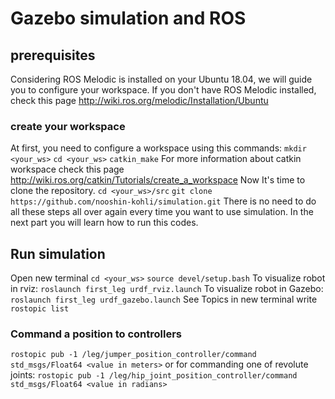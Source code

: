 # Gazebo simulation and ROS
## prerequisites
Considering ROS Melodic is installed on your Ubuntu 18.04, we will guide you to configure your workspace.
If you don't have ROS Melodic installed, check this page http://wiki.ros.org/melodic/Installation/Ubuntu
### create your workspace
At first, you need to configure a workspace using this commands:
`mkdir <your_ws>`
`cd <your_ws>`
`catkin_make`
For more information about catkin workspace check this page http://wiki.ros.org/catkin/Tutorials/create_a_workspace
Now It's time to clone the repository.
`cd <your_ws>/src`
`git clone https://github.com/nooshin-kohli/simulation.git`
There is no need to do all these steps all over again every time you want to use simulation. In the next part you will learn how to run this codes.
## Run simulation
Open new terminal
`cd <your_ws>`
`source devel/setup.bash`
To visualize robot in rviz:
`roslaunch first_leg urdf_rviz.launch`
To visualize robot in Gazebo:
`roslaunch first_leg urdf_gazebo.launch`
See Topics in new terminal write 
`rostopic list`
### Command a position to controllers
`rostopic pub -1 /leg/jumper_position_controller/command std_msgs/Float64 <value in meters>`
or for commanding one of revolute joints:
`rostopic pub -1 /leg/hip_joint_position_controller/command std_msgs/Float64 <value in radians>`
